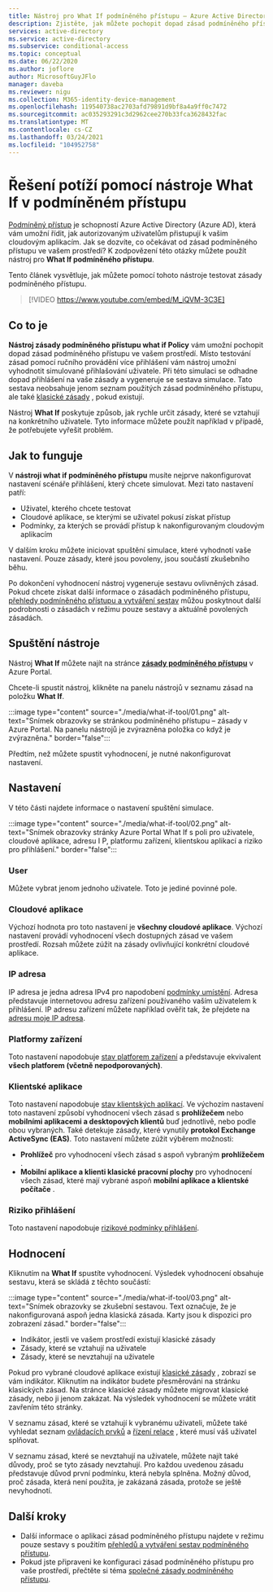 ```yaml
---
title: Nástroj pro What If podmíněného přístupu – Azure Active Directory
description: Zjistěte, jak můžete pochopit dopad zásad podmíněného přístupu ve vašem prostředí.
services: active-directory
ms.service: active-directory
ms.subservice: conditional-access
ms.topic: conceptual
ms.date: 06/22/2020
ms.author: joflore
author: MicrosoftGuyJFlo
manager: daveba
ms.reviewer: nigu
ms.collection: M365-identity-device-management
ms.openlocfilehash: 119540738ac2703afd79891d9bf8a4a9ff0c7472
ms.sourcegitcommit: ac035293291c3d2962cee270b33fca3628432fac
ms.translationtype: MT
ms.contentlocale: cs-CZ
ms.lasthandoff: 03/24/2021
ms.locfileid: "104952758"
---
```

# <a name="troubleshoot-using-the-what-if-tool-in-conditional-access"></a>Řešení potíží pomocí nástroje What If v podmíněném přístupu

[Podmíněný přístup](./overview.md) je schopností Azure Active Directory (Azure AD), která vám umožní řídit, jak autorizovaným uživatelům přistupují k vašim cloudovým aplikacím. Jak se dozvíte, co očekávat od zásad podmíněného přístupu ve vašem prostředí? K zodpovězení této otázky můžete použít nástroj pro **What If podmíněného přístupu**.

Tento článek vysvětluje, jak můžete pomocí tohoto nástroje testovat zásady podmíněného přístupu.

> [!VIDEO https://www.youtube.com/embed/M_iQVM-3C3E]

## <a name="what-it-is"></a>Co to je

**Nástroj zásady podmíněného přístupu what if Policy** vám umožní pochopit dopad zásad podmíněného přístupu ve vašem prostředí. Místo testování zásad pomocí ručního provádění více přihlášení vám nástroj umožní vyhodnotit simulované přihlašování uživatele. Při této simulaci se odhadne dopad přihlášení na vaše zásady a vygeneruje se sestava simulace. Tato sestava neobsahuje jenom seznam použitých zásad podmíněného přístupu, ale také [klasické zásady](policy-migration.md#classic-policies) , pokud existují.    

Nástroj **What If** poskytuje způsob, jak rychle určit zásady, které se vztahují na konkrétního uživatele. Tyto informace můžete použít například v případě, že potřebujete vyřešit problém.    

## <a name="how-it-works"></a>Jak to funguje

V **nástroji what if podmíněného přístupu** musíte nejprve nakonfigurovat nastavení scénáře přihlášení, který chcete simulovat. Mezi tato nastavení patří:

- Uživatel, kterého chcete testovat 
- Cloudové aplikace, se kterými se uživatel pokusí získat přístup
- Podmínky, za kterých se provádí přístup k nakonfigurovaným cloudovým aplikacím
     
V dalším kroku můžete iniciovat spuštění simulace, které vyhodnotí vaše nastavení. Pouze zásady, které jsou povoleny, jsou součástí zkušebního běhu.

Po dokončení vyhodnocení nástroj vygeneruje sestavu ovlivněných zásad. Pokud chcete získat další informace o zásadách podmíněného přístupu, [přehledy podmíněného přístupu a vytváření sestav](howto-conditional-access-insights-reporting.md) můžou poskytnout další podrobnosti o zásadách v režimu pouze sestavy a aktuálně povolených zásadách.

## <a name="running-the-tool"></a>Spuštění nástroje

Nástroj **What If** můžete najít na stránce **[zásady podmíněného přístupu](https://portal.azure.com/#blade/Microsoft_AAD_IAM/ConditionalAccessBlade/Policies)** v Azure Portal.

Chcete-li spustit nástroj, klikněte na panelu nástrojů v seznamu zásad na položku **What If**.

:::image type="content" source="./media/what-if-tool/01.png" alt-text="Snímek obrazovky se stránkou podmíněného přístupu – zásady v Azure Portal. Na panelu nástrojů je zvýrazněna položka co když je zvýrazněna." border="false":::

Předtím, než můžete spustit vyhodnocení, je nutné nakonfigurovat nastavení.

## <a name="settings"></a>Nastavení

V této části najdete informace o nastavení spuštění simulace.

:::image type="content" source="./media/what-if-tool/02.png" alt-text="Snímek obrazovky stránky Azure Portal What If s poli pro uživatele, cloudové aplikace, adresu I P, platformu zařízení, klientskou aplikací a riziko pro přihlášení." border="false":::

### <a name="user"></a>User

Můžete vybrat jenom jednoho uživatele. Toto je jediné povinné pole.

### <a name="cloud-apps"></a>Cloudové aplikace

Výchozí hodnota pro toto nastavení je **všechny cloudové aplikace**. Výchozí nastavení provádí vyhodnocení všech dostupných zásad ve vašem prostředí. Rozsah můžete zúžit na zásady ovlivňující konkrétní cloudové aplikace.

### <a name="ip-address"></a>IP adresa

IP adresa je jedna adresa IPv4 pro napodobení [podmínky umístění](location-condition.md). Adresa představuje internetovou adresu zařízení používaného vaším uživatelem k přihlášení. IP adresu zařízení můžete například ověřit tak, že přejdete na [adresu moje IP adresa](https://whatismyipaddress.com).    

### <a name="device-platforms"></a>Platformy zařízení

Toto nastavení napodobuje [stav platforem zařízení](concept-conditional-access-conditions.md#device-platforms) a představuje ekvivalent **všech platforem (včetně nepodporovaných)**. 

### <a name="client-apps"></a>Klientské aplikace

Toto nastavení napodobuje [stav klientských aplikací](concept-conditional-access-conditions.md#client-apps).
Ve výchozím nastavení toto nastavení způsobí vyhodnocení všech zásad s **prohlížečem** nebo **mobilními aplikacemi a desktopových klientů** buď jednotlivě, nebo podle obou vybraných. Také detekuje zásady, které vynutily **protokol Exchange ActiveSync (EAS)**. Toto nastavení můžete zúžit výběrem možnosti:

- **Prohlížeč** pro vyhodnocení všech zásad s aspoň vybraným **prohlížečem** . 
- **Mobilní aplikace a klienti klasické pracovní plochy** pro vyhodnocení všech zásad, které mají vybrané aspoň **mobilní aplikace a klientské počítače** . 

### <a name="sign-in-risk"></a>Riziko přihlášení

Toto nastavení napodobuje [rizikové podmínky přihlášení](concept-conditional-access-conditions.md#sign-in-risk).   

## <a name="evaluation"></a>Hodnocení 

Kliknutím na **What If** spustíte vyhodnocení. Výsledek vyhodnocení obsahuje sestavu, která se skládá z těchto součástí: 

:::image type="content" source="./media/what-if-tool/03.png" alt-text="Snímek obrazovky se zkušební sestavou. Text označuje, že je nakonfigurovaná aspoň jedna klasická zásada. Karty jsou k dispozici pro zobrazení zásad." border="false":::

- Indikátor, jestli ve vašem prostředí existují klasické zásady
- Zásady, které se vztahují na uživatele
- Zásady, které se nevztahují na uživatele

Pokud pro vybrané cloudové aplikace existují [klasické zásady](policy-migration.md#classic-policies) , zobrazí se vám indikátor. Kliknutím na indikátor budete přesměrováni na stránku klasických zásad. Na stránce klasické zásady můžete migrovat klasické zásady, nebo ji jenom zakázat. Na výsledek vyhodnocení se můžete vrátit zavřením této stránky.

V seznamu zásad, které se vztahují k vybranému uživateli, můžete také vyhledat seznam [ovládacích prvků](concept-conditional-access-grant.md) a [řízení relace](concept-conditional-access-session.md) , které musí váš uživatel splňovat.

V seznamu zásad, které se nevztahují na uživatele, můžete najít také důvody, proč se tyto zásady nevztahují. Pro každou uvedenou zásadu představuje důvod první podmínku, která nebyla splněna. Možný důvod, proč zásada, která není použita, je zakázaná zásada, protože se ještě nevyhodnotí.   

## <a name="next-steps"></a>Další kroky

- Další informace o aplikaci zásad podmíněného přístupu najdete v režimu pouze sestavy s použitím [přehledů a vytváření sestav podmíněného přístupu](howto-conditional-access-insights-reporting.md).
- Pokud jste připraveni ke konfiguraci zásad podmíněného přístupu pro vaše prostředí, přečtěte si téma [společné zásady podmíněného přístupu](concept-conditional-access-policy-common.md).

